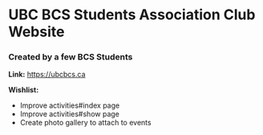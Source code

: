 # UBC BCS Students Association Club Website
### Created by a few BCS Students

**Link:** https://ubcbcs.ca

**Wishlist:**
- Improve activities#index page
- Improve activities#show page
- Create photo gallery to attach to events
